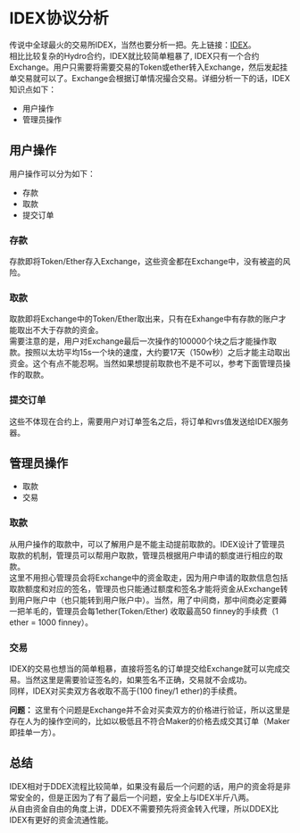 
# IDEX协议分析
传说中全球最火的交易所IDEX，当然也要分析一把。先上链接：[IDEX](https://etherscan.io/address/0x2a0c0DBEcC7E4D658f48E01e3fA353F44050c208)。  
相比比较复杂的Hydro合约，IDEX就比较简单粗暴了, IDEX只有一个合约Exchange。用户只需要将需要交易的Token或ether转入Exchange，然后发起挂单交易就可以了。Exchange会根据订单情况撮合交易。详细分析一下的话，IDEX知识点如下：
* 用户操作
* 管理员操作

## 用户操作
用户操作可以分为如下：
* 存款
* 取款
* 提交订单

### 存款
存款即将Token/Ether存入Exchange，这些资金都在Exchange中，没有被盗的风险。

### 取款
取款即将Exchange中的Token/Ether取出来，只有在Exhange中有存款的账户才能取出不大于存款的资金。  
需要注意的是，用户对Exchange最后一次操作的100000个块之后才能操作取款。按照以太坊平均15s一个块的速度，大约要17天（150w秒）之后才能主动取出资金。这个有点不能忍啊。当然如果想提前取款也不是不可以，参考下面管理员操作的取款。

### 提交订单
这些不体现在合约上，需要用户对订单签名之后，将订单和vrs值发送给IDEX服务器。

## 管理员操作
* 取款
* 交易

### 取款
从用户操作的取款中，可以了解用户是不能主动提前取款的。IDEX设计了管理员取款的机制，管理员可以帮用户取款，管理员根据用户申请的额度进行相应的取款。  
这里不用担心管理员会将Exchange中的资金取走，因为用户申请的取款信息包括取款额度和对应的签名，管理员也只能通过额度和签名才能将资金从Exchange转到用户账户中（也只能转到用户账户中）。当然，用了中间商，那中间商必定要薅一把羊毛的，管理员会每1ether(Token/Ether) 收取最高50 finney的手续费（1 ether = 1000 finney）。

### 交易
IDEX的交易也想当的简单粗暴，直接将签名的订单提交给Exchange就可以完成交易。当然这里是需要验证签名的，如果签名不正确，交易就不会成功。  
同样，IDEX对买卖双方各收取不高于(100 finey/1 ether)的手续费。

**问题：**
这里有个问题是Exchange并不会对买卖双方的价格进行验证，所以这里是存在人为的操作空间的，比如以极低且不符合Maker的价格去成交其订单（Maker即挂单一方）。

## 总结
IDEX相对于DDEX流程比较简单，如果没有最后一个问题的话，用户的资金将是非常安全的，但是正因为了有了最后一个问题，安全上与IDEX半斤八两。  
从自由资金自由的角度上讲，DDEX不需要预先将资金转入代理，所以DDEX比IDEX有更好的资金流通性能。
